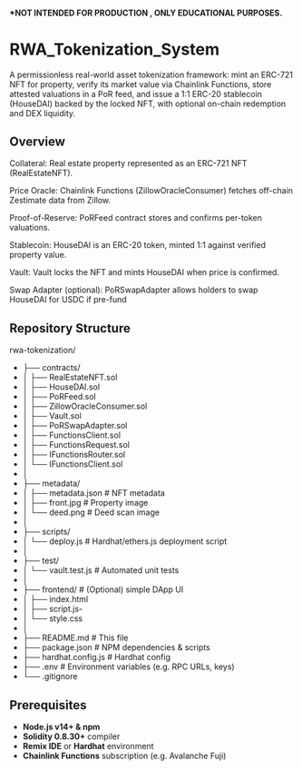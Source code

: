 #### *NOT INTENDED FOR PRODUCTION , ONLY EDUCATIONAL PURPOSES. 

# RWA_Tokenization_System
A permissionless real-world asset tokenization framework: mint an ERC-721 NFT for property, verify its market value via Chainlink Functions, store attested valuations in a PoR feed, and issue a 1:1 ERC-20 stablecoin (HouseDAI) backed by the locked NFT, with optional on-chain redemption and DEX liquidity.

## Overview

Collateral: Real estate property represented as an ERC-721 NFT (RealEstateNFT).

Price Oracle: Chainlink Functions (ZillowOracleConsumer) fetches off-chain Zestimate data from Zillow.

Proof-of-Reserve: PoRFeed contract stores and confirms per-token valuations.

Stablecoin: HouseDAI is an ERC-20 token, minted 1:1 against verified property value.

Vault: Vault locks the NFT and mints HouseDAI when price is confirmed.

Swap Adapter (optional): PoRSwapAdapter allows holders to swap HouseDAI for USDC if pre-fund


##  Repository Structure

rwa-tokenization/
- ├── contracts/
- │ ├── RealEstateNFT.sol
- │ ├── HouseDAI.sol
- │ ├── PoRFeed.sol
- │ ├── ZillowOracleConsumer.sol
- │ ├── Vault.sol
- │ ├── PoRSwapAdapter.sol
- │ ├── FunctionsClient.sol
- │ ├── FunctionsRequest.sol
- │ ├── IFunctionsRouter.sol
- │ └── IFunctionsClient.sol
- │
- ├── metadata/
- │ ├── metadata.json # NFT metadata
- │ ├── front.jpg # Property image
- │ └── deed.png # Deed scan image
- │
- ├── scripts/
- │ └── deploy.js # Hardhat/ethers.js deployment script
- │
- ├── test/
- │ └── vault.test.js # Automated unit tests
- │
- ├── frontend/ # (Optional) simple DApp UI
- │ ├── index.html
- │ ├── script.js-
- │ └── style.css
- │
- ├── README.md # This file
- ├── package.json # NPM dependencies & scripts
- ├── hardhat.config.js # Hardhat config
- ├── .env # Environment variables (e.g. RPC URLs, keys)
- └── .gitignore

##  Prerequisites

- **Node.js v14+ & npm**
- **Solidity 0.8.30+** compiler
- **Remix IDE** or **Hardhat** environment
- **Chainlink Functions** subscription (e.g. Avalanche Fuji)  

